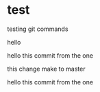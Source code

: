 # test
testing git commands 

hello


hello this commit from the one 


this change make to master 

hello this commit from the one 

